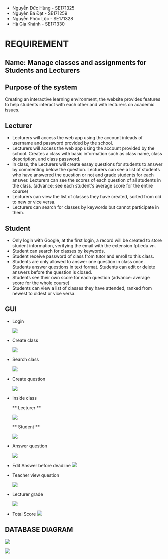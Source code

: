 - Nguyễn Đức Hùng - SE171325
- Nguyễn Bá Đạt - SE171259
- Nguyễn Phúc Lộc - SE171328
- Hà Gia Khánh - SE171330
# REQUIREMENT

## Name: Manage classes and assignments for Students and Lecturers

## Purpose of the system
Creating an interactive learning environment, the website provides features to help students interact with each other and with lecturers on academic issues.

## Lecturer
- Lecturers will access the web app using the account inteads of username and password provided by the school.
- Lecturers will access the web app using the account provided by the school. Creates a class with basic information such as class name, class description, and class password.
- In class, the Lecturers will create essay questions for students to answer by commenting below the question. Lecturers can see a list of students who have answered the question or not and grade students for each answer. Lecturers can see the scores of each question of all students in the class. (advance: see each student's average score for the entire course)
- Lecturers can view the list of classes they have created, sorted from old to new or vice versa.
- Lecturers can search for classes by keywords but cannot participate in them.
  
## Student 
- Only login with Google, at the first login, a record will be created to store student information, verifying the email with the extension fpt.edu.vn. 
- Student can search for classes by keywords.
- Student receive password of class from tutor and enroll to this class.
- Students are only allowed to answer one question in class once. Students answer questions in text format. Students can edit or delete answers before the question is closed.
- Students see their own score for each question (advance: average score for the whole course)
- Students can view a list of classes they have attended, ranked from newest to oldest or vice versa.
  
## GUI

- Login

  ![](imageGUI/login.jpg)

- Create class
  
  ![](imageGUI/create_class.jpg)

- Search class
  
  ![](imageGUI/search_class.jpg)

- Create question
  
  ![](imageGUI/create_question.jpg)

- Inside class

  ** Lecturer **
  
  ![](imageGUI/view_inside_class_lecturer.png)
  
  ** Student **
  
  ![](imageGUI/view_inside_class_student.png)

- Answer question

  ![](imageGUI/answer_question.jpg)
  
- Edit Answer before deadline
   ![](imageGUI/Answer_Edit_Delete.png)
  
- Teacher view question

  ![](imageGUI/Teacher_View_Question.png)

- Lecturer grade

  ![](imageGUI/GradeForAnswer.png)
  
- Total Score
  ![](imageGUI/TotalScoreByStudentInClass.png)
## DATABASE DIAGRAM

![](imageGUI/QuanLyBaiTapSinhVienFPT.png)

![](imageGUI/DiagramSQL.png)
